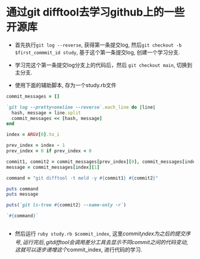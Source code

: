 # 通过git difftool去学习github上的一些开源库

- 首先执行`git log --reverse`, 获得第一条提交log, 然后`git checkout -b $first_commmit_id study`, 
  基于这个第一条提交log, 创建一个学习分支.

- 学习完这个第一条提交log分支上的代码后，然后 `git checkout main`, 切换到主分支.

- 使用下面的辅助脚本, 存为一个study.rb文件

```ruby
commit_messages = []

`git log --pretty=oneline --reverse`.each_line do |line|
  hash, message = line.split
  commit_messages << [hash, message]
end

index = ARGV[0].to_i

prev_index = index - 1
prev_index = 0 if prev_index < 0

commit1, commit2 = commit_messages[prev_index][0], commit_messages[index][0]
message = commit_messages[index][1]

command = "git difftool -t meld -y #{commit1} #{commit2}"

puts command
puts message

puts(`git ls-tree #{commit2} --name-only -r`)

`#{command}`
  
```

- 然后运行 `ruby study.rb $commit_index`, 这里$commit_index为之后的提交序号, 运行完后,
  git difftool 会调用差分工具去显示不同commit之间的代码变动, 这就可以逐步递增这个$commit_index,
  进行代码的学习.
